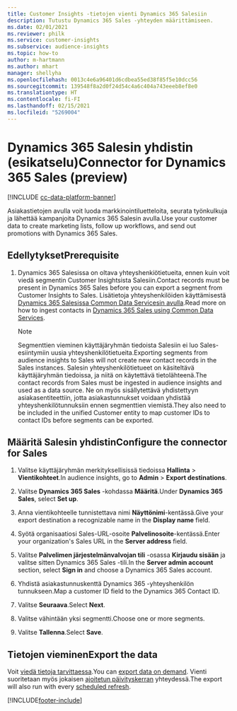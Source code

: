 ```yaml
---
title: Customer Insights -tietojen vienti Dynamics 365 Salesiin
description: Tutustu Dynamics 365 Sales -yhteyden määrittämiseen.
ms.date: 02/01/2021
ms.reviewer: philk
ms.service: customer-insights
ms.subservice: audience-insights
ms.topic: how-to
author: m-hartmann
ms.author: mhart
manager: shellyha
ms.openlocfilehash: 0013c4e6a96401d6cdbea55ed38f85f5e10dcc56
ms.sourcegitcommit: 139548f8a2d0f24d54c4a6c404a743eeeb8ef8e0
ms.translationtype: HT
ms.contentlocale: fi-FI
ms.lasthandoff: 02/15/2021
ms.locfileid: "5269004"
---
```

# <a name="connector-for-dynamics-365-sales-preview"></a><span data-ttu-id="1069c-103">Dynamics 365 Salesin yhdistin (esikatselu)</span><span class="sxs-lookup"><span data-stu-id="1069c-103">Connector for Dynamics 365 Sales (preview)</span></span>

[!INCLUDE [cc-data-platform-banner](../includes/cc-data-platform-banner.md)]

<span data-ttu-id="1069c-104">Asiakastietojen avulla voit luoda markkinointiluetteloita, seurata työnkulkuja ja lähettää kampanjoita Dynamics 365 Salesin avulla.</span><span class="sxs-lookup"><span data-stu-id="1069c-104">Use your customer data to create marketing lists, follow up workflows, and send out promotions with Dynamics 365 Sales.</span></span>

## <a name="prerequisite"></a><span data-ttu-id="1069c-105">Edellytykset</span><span class="sxs-lookup"><span data-stu-id="1069c-105">Prerequisite</span></span>

1. <span data-ttu-id="1069c-106">Dynamics 365 Salesissa on oltava yhteyshenkiötietueita, ennen kuin voit viedä segmentin Customer Insightsista Salesiin.</span><span class="sxs-lookup"><span data-stu-id="1069c-106">Contact records must be present in Dynamics 365 Sales before you can export a segment from Customer Insights to Sales.</span></span> <span data-ttu-id="1069c-107">Lisätietoja yhteyshenkilöiden käyttämisestä [Dynamics 365 Salesissa Common Data Servicesin avulla](connect-power-query.md).</span><span class="sxs-lookup"><span data-stu-id="1069c-107">Read more on how to ingest contacts in [Dynamics 365 Sales using Common Data Services](connect-power-query.md).</span></span>

   > [!NOTE]
   > <span data-ttu-id="1069c-108">Segmenttien vieminen käyttäjäryhmän tiedoista Salesiin ei luo Sales-esiintymiin uusia yhteyshenkilötietueita.</span><span class="sxs-lookup"><span data-stu-id="1069c-108">Exporting segments from audience insights to Sales will not create new contact records in the Sales instances.</span></span> <span data-ttu-id="1069c-109">Salesin yhteyshenkilötietueet on käsiteltävä käyttäjäryhmän tiedoissa, ja niitä on käytettävä tietolähteenä.</span><span class="sxs-lookup"><span data-stu-id="1069c-109">The contact records from Sales must be ingested in audience insights and used as a data source.</span></span> <span data-ttu-id="1069c-110">Ne on myös sisällytettävä yhdistettyyn asiakasentiteettiin, jotta asiakastunnukset voidaan yhdistää yhteyshenkilötunnuksiin ennen segmenttien viemistä.</span><span class="sxs-lookup"><span data-stu-id="1069c-110">They also need to be included in the unified Customer entity to map customer IDs to contact IDs before segments can be exported.</span></span>

## <a name="configure-the-connector-for-sales"></a><span data-ttu-id="1069c-111">Määritä Salesin yhdistin</span><span class="sxs-lookup"><span data-stu-id="1069c-111">Configure the connector for Sales</span></span>

1. <span data-ttu-id="1069c-112">Valitse käyttäjäryhmän merkityksellisissä tiedoissa **Hallinta** > **Vientikohteet**.</span><span class="sxs-lookup"><span data-stu-id="1069c-112">In audience insights, go to **Admin** > **Export destinations**.</span></span>

1. <span data-ttu-id="1069c-113">Valitse **Dynamics 365 Sales** -kohdassa **Määritä**.</span><span class="sxs-lookup"><span data-stu-id="1069c-113">Under **Dynamics 365 Sales**, select **Set up**.</span></span>

1. <span data-ttu-id="1069c-114">Anna vientikohteelle tunnistettava nimi **Näyttönimi**-kentässä.</span><span class="sxs-lookup"><span data-stu-id="1069c-114">Give your export destination a recognizable name in the **Display name** field.</span></span>

1. <span data-ttu-id="1069c-115">Syötä organisaatiosi Sales-URL-osoite **Palvelinosoite**-kentässä.</span><span class="sxs-lookup"><span data-stu-id="1069c-115">Enter your organization's Sales URL in the **Server address** field.</span></span>

1. <span data-ttu-id="1069c-116">Valitse **Palvelimen järjestelmänvalvojan tili** -osassa **Kirjaudu sisään** ja valitse sitten Dynamics 365 Sales -tili.</span><span class="sxs-lookup"><span data-stu-id="1069c-116">In the **Server admin account** section, select **Sign in** and choose a Dynamics 365 Sales account.</span></span>

1. <span data-ttu-id="1069c-117">Yhdistä asiakastunnuskenttä Dynamics 365 -yhteyshenkilön tunnukseen.</span><span class="sxs-lookup"><span data-stu-id="1069c-117">Map a customer ID field to the Dynamics 365 Contact ID.</span></span>

1. <span data-ttu-id="1069c-118">Valitse **Seuraava**.</span><span class="sxs-lookup"><span data-stu-id="1069c-118">Select **Next**.</span></span>

1. <span data-ttu-id="1069c-119">Valitse vähintään yksi segmentti.</span><span class="sxs-lookup"><span data-stu-id="1069c-119">Choose one or more segments.</span></span>

1. <span data-ttu-id="1069c-120">Valitse **Tallenna**.</span><span class="sxs-lookup"><span data-stu-id="1069c-120">Select **Save**.</span></span>

## <a name="export-the-data"></a><span data-ttu-id="1069c-121">Tietojen vieminen</span><span class="sxs-lookup"><span data-stu-id="1069c-121">Export the data</span></span>

<span data-ttu-id="1069c-122">Voit [viedä tietoja tarvittaessa](export-destinations.md).</span><span class="sxs-lookup"><span data-stu-id="1069c-122">You can [export data on demand](export-destinations.md).</span></span> <span data-ttu-id="1069c-123">Vienti suoritetaan myös jokaisen [ajoitetun päivityskerran](system.md#schedule-tab) yhteydessä.</span><span class="sxs-lookup"><span data-stu-id="1069c-123">The export will also run with every [scheduled refresh](system.md#schedule-tab).</span></span>


[!INCLUDE[footer-include](../includes/footer-banner.md)]